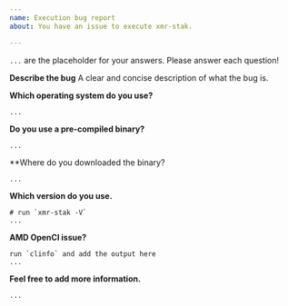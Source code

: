 ```yaml
---
name: Execution bug report
about: You have an issue to execute xmr-stak.

---
```


`...` are the placeholder for your answers. Please answer each question!

**Describe the bug**
A clear and concise description of what the bug is.

**Which operating system do you use?**

```
...
```

**Do you use a pre-compiled binary?**
```
...
```

**Where do you downloaded the binary?
```
...
```

**Which version do you use.**
```
# run `xmr-stak -V`
...
```

**AMD OpenCl issue?**

```
run `clinfo` and add the output here
...
```

**Feel free to add more information.**
```
...
```
